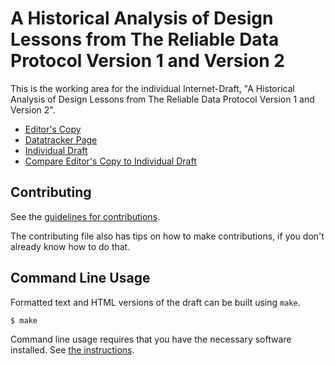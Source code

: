 <!-- regenerate: on (set to off if you edit this file) -->

# A Historical Analysis of Design Lessons from The Reliable Data Protocol Version 1 and Version 2

This is the working area for the individual Internet-Draft, "A Historical Analysis of Design Lessons from The Reliable Data Protocol Version 1 and Version 2".

* [Editor's Copy](https://sphpr.github.io/rdp-info/#go.draft-harper-rdp-analysis.html)
* [Datatracker Page](https://datatracker.ietf.org/doc/draft-harper-rdp-analysis)
* [Individual Draft](https://datatracker.ietf.org/doc/html/draft-harper-rdp-analysis)
* [Compare Editor's Copy to Individual Draft](https://sphpr.github.io/rdp-info/#go.draft-harper-rdp-analysis.diff)


## Contributing

See the
[guidelines for contributions](https://github.com/sphpr/rdp-info/blob/main/CONTRIBUTING.md).

The contributing file also has tips on how to make contributions, if you
don't already know how to do that.

## Command Line Usage

Formatted text and HTML versions of the draft can be built using `make`.

```sh
$ make
```

Command line usage requires that you have the necessary software installed.  See
[the instructions](https://github.com/martinthomson/i-d-template/blob/main/doc/SETUP.md).

